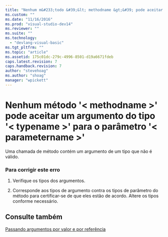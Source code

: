 ```yaml
---
title: "Nenhum m&#233;todo &#39;&lt; methodname &gt;&#39; pode aceitar um argumento do tipo &#39;&lt; typename &gt;&#39; para o par&#226;metro &#39;&lt; parametername &gt;&#39; | Microsoft Docs"
ms.custom: ""
ms.date: "11/16/2016"
ms.prod: "visual-studio-dev14"
ms.reviewer: ""
ms.suite: ""
ms.technology: 
  - "devlang-visual-basic"
ms.tgt_pltfrm: ""
ms.topic: "article"
ms.assetid: 175c01dc-279c-4996-8501-d19a6671fdeb
caps.latest.revision: 7
caps.handback.revision: 7
author: "stevehoag"
ms.author: "shoag"
manager: "wpickett"
---
```

# Nenhum m&#233;todo &#39;&lt; methodname &gt;&#39; pode aceitar um argumento do tipo &#39;&lt; typename &gt;&#39; para o par&#226;metro &#39;&lt; parametername &gt;&#39;
Uma chamada de método contém um argumento de um tipo que não é válido.  
  
### Para corrigir este erro  
  
1.  Verifique os tipos dos argumentos.  
  
2.  Corresponde aos tipos de argumento contra os tipos de parâmetro do método para certificar\-se de que eles estão de acordo. Altere os tipos conforme necessário.  
  
## Consulte também  
 [Passando argumentos por valor e por referência](../../visual-basic/programming-guide/language-features/procedures/passing-arguments-by-value-and-by-reference.md)
